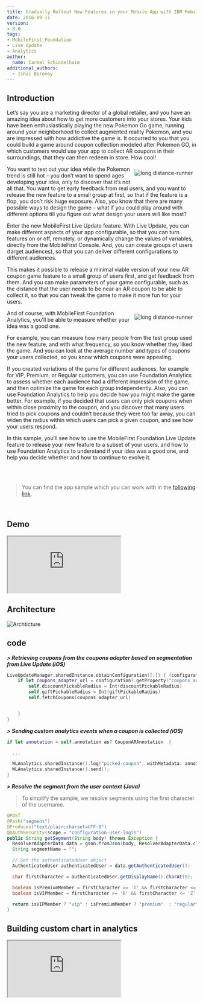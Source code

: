 ```yaml
---
title: Gradually Rollout New Features in your Mobile App with IBM MobileFirst Foundation 8.0
date: 2016-09-11
version:
- 8.0
tags:
- MobileFirst_Foundation
- Live Update
- Analytics
author:
  name: Carmel Schindelhaim
additional_authors:
  - Ishai Borovoy
---
```

## Introduction

Let’s say you are a marketing director of a global retailer, and you have an amazing idea about how to get more customers into your stores. Your kids have been enthusiastically playing the new Pokemon Go game, running around your neighborhood to collect augmented reality Pokemon, and you are impressed with how addictive the game is. It occurred to you that you could build a game around coupon collection modeled after Pokemon GO, in which customers would use your app to collect AR coupons in their surroundings, that they can then redeem in store. How cool!

<img alt="long distance-runner" src="{{site.baseurl}}/assets/blog/2016-09-11-liveupdate-and-analytics/pokemongo.jpg" style="float:right;margin: 10px"/>

You want to test out your idea while the Pokemon trend is still hot – you don’t want to spend ages developing your idea, only to discover that it’s not all that. You want to get early feedback from real users, and you want to release the new feature to a small group at first, so that if the feature is a flop, you don’t risk huge exposure.  Also, you know that there are many possible ways to design the game – what if you could play around with different options till you figure out what design your users will like most?

Enter the new MobileFirst Live Update feature. With Live Update, you can make different aspects of your app configurable, so that you can turn features on or off, remotely, or dynamically change the values of variables, directly from the MobileFirst Console. And, you can create groups of users (target audiences), so that you can deliver different configurations to different audiences.

This makes it possible to release a minimal viable version of your new AR coupon game feature to a small group of users first, and get feedback from them. And you can make parameters of your game configurable, such as the distance that the user needs to be near an AR coupon to be able to collect it, so that you can tweak the game to make it more fun for your users.

<img alt="long distance-runner" src="{{site.baseurl}}/assets/blog/2016-09-11-liveupdate-and-analytics/ios.png" style="float:right;margin: 10px"/>

And of course, with MobileFirst Foundation Analytics, you’ll be able to measure whether your idea was a good one.

For example, you can measure how many people from the test group used the new feature, and with what frequency, so you know whether they liked the game. And you can look at the average number and types of coupons your users collected, so you know which coupons were appealing.

If you created variations of the game for different audiences, for example for VIP, Premium, or Regular customers, you can use Foundation Analytics to assess whether each audience had a different impression of the game, and then optimize the game for each group independently. Also, you can use Foundation Analytics to help you decide how you might make the game better. For example, if you decided that users can only pick coupons when within close proximity to the coupon, and you discover that many users tried to pick coupons and couldn’t because they were too far away, you can widen the radius within which users can pick a given coupon, and see how your users respond.

In this sample, you’ll see how to use the MobileFirst Foundation Live Update feature to release your new feature to a subset of your users, and how to use Foundation Analytics to understand if your idea was a good one, and help you decide whether and how to continue to evolve it.

<br>
<br>


> You can find the app sample which you can work with in the [following link](https://github.com/mfpdev/mfp71-with-ionic2 ).

<br>

## Demo

<div class="sizer">
  <div class="embed-responsive embed-responsive-16by9">
    <iframe src="https://www.youtube.com/embed/OsfWxKXv7jo"></iframe>
  </div>
</div>

## Architecture

![Archticture]({{site.baseurl}}/assets/blog/2016-09-11-liveupdate-and-analytics/architecture.png)

## code

***> Retrieving coupons from the coupons adapter based on segmentation from Live Update (iOS)***

``` swift
LiveUpdateManager.sharedInstance.obtainConfiguration([:]) { (configuration, error) in
    if let coupons_adapter_url = configuration?.getProperty("coupons_adapter_url"), let discountPickableRadius = configuration?.getProperty("discountPickableRadius"), let giftPickableRadius = configuration?.getProperty("giftPickableRadius") {
        self.discountPickableRadius = Int(discountPickableRadius)
        self.giftPickableRadius = Int(giftPickableRadius)
        self.fetchCoupons(coupons_adapter_url)


    }
}
```

***> Sending custom analytics events when a coupon is collected (iOS)***

```swift
if let annotation = self.annotation as? CouponARAnnotation  {

  ...

  WLAnalytics.sharedInstance().log("picked-coupon", withMetadata: annotation.asMetaData());
  WLAnalytics.sharedInstance().send();
}
```

***> Resolve the segment from the user context (Java)***

> To simplify the sample, we resolve segments using the first character of the username.

```java
@POST
@Path("segment")
@Produces("text/plain;charset=UTF-8")
@OAuthSecurity(scope = "configuration-user-login")
public String getSegment(String body) throws Exception {
  ResolverAdapterData data = gson.fromJson(body, ResolverAdapterData.class);
  String segmentName = "";

  // Get the authenticatedUser object
  AuthenticatedUser authenticatedUser = data.getAuthenticatedUser();

  char firstCharacter = authenticatedUser.getDisplayName().charAt(0);

  boolean isPremiumMember = firstCharacter >= 'I' && firstCharacter <= 'Q' || firstCharacter >= 'i' && firstCharacter <= 'q';
  boolean isVIPMember = firstCharacter >= 'R' && firstCharacter <= 'Z' || firstCharacter >= 'r' && firstCharacter <= 'z';

  return isVIPMember ? "vip" : isPremiumMember ? "premium"  : "regular";
}
```

## Building custom chart in analytics

<div class="sizer">
  <div class="embed-responsive embed-responsive-16by9">
    <iframe src="https://www.youtube.com/embed/NAbOwwZAUV4"></iframe>
  </div>
</div>  
